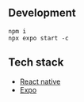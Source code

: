 ## Development

```
npm i
npx expo start -c
```

## Tech stack

- [React native](https://facebook.github.io/react-native/)
- [Expo](https://expo.io/)
